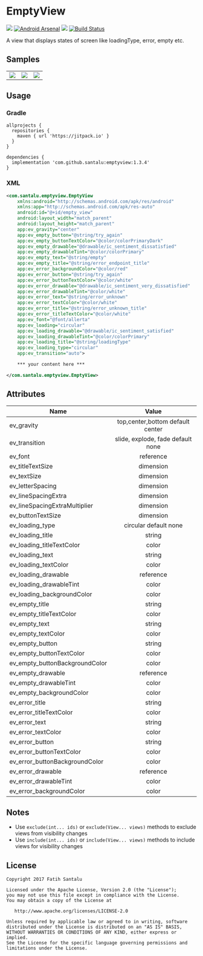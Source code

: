 # EmptyView

[![](https://jitpack.io/v/santalu/emptyview.svg)](https://jitpack.io/#santalu/emptyview) [![Android Arsenal](https://img.shields.io/badge/Android%20Arsenal-EmptyView-brightgreen.svg?style=flat)](https://android-arsenal.com/details/1/6039) [![](https://img.shields.io/badge/AndroidWeekly-%23270-blue.svg)](http://androidweekly.net/issues/issue-270) [![Build Status](https://travis-ci.org/santalu/emptyview.svg?branch=master)](https://travis-ci.org/santalu/emptyview)

A view that displays states of screen like loadingType, error, empty etc.

## Samples

<table >
  <tr>
    <td align="left"><img src="https://github.com/santalu/emptyview/blob/master/screens/loadingType.png"/></td>
    <td align="right"><img src="https://github.com/santalu/emptyview/blob/master/screens/error.png"/></td>
     <td align="left"><img src="https://github.com/santalu/emptyview/blob/master/screens/empty.png"/></td>
  </tr>
</table>

## Usage

### Gradle
```
allprojects {
  repositories {
    maven { url 'https://jitpack.io' }
  }
}
```
```
dependencies {
  implementation 'com.github.santalu:emptyview:1.3.4'
}
```

### XML
```xml
<com.santalu.emptyview.EmptyView
    xmlns:android="http://schemas.android.com/apk/res/android"
    xmlns:app="http://schemas.android.com/apk/res-auto"
    android:id="@+id/empty_view"
    android:layout_width="match_parent"
    android:layout_height="match_parent"
    app:ev_gravity="center"
    app:ev_empty_button="@string/try_again"
    app:ev_empty_buttonTextColor="@color/colorPrimaryDark"
    app:ev_empty_drawable="@drawable/ic_sentiment_dissatisfied"
    app:ev_empty_drawableTint="@color/colorPrimary"
    app:ev_empty_text="@string/empty"
    app:ev_empty_title="@string/error_endpoint_title"
    app:ev_error_backgroundColor="@color/red"
    app:ev_error_button="@string/try_again"
    app:ev_error_buttonTextColor="@color/white"
    app:ev_error_drawable="@drawable/ic_sentiment_very_dissatisfied"
    app:ev_error_drawableTint="@color/white"
    app:ev_error_text="@string/error_unknown"
    app:ev_error_textColor="@color/white"
    app:ev_error_title="@string/error_unknown_title"
    app:ev_error_titleTextColor="@color/white"
    app:ev_font="@font/allerta"
    app:ev_loading="circular"
    app:ev_loading_drawable="@drawable/ic_sentiment_satisfied"
    app:ev_loading_drawableTint="@color/colorPrimary"
    app:ev_loading_title="@string/loadingType"
    app:ev_loading_type="circular"                             
    app:ev_transition="auto">

    *** your content here ***

</com.santalu.emptyview.EmptyView>
```

## Attributes

| Name        |  Value  |
| ------------- |:-------------:|
| ev_gravity | top,center,bottom default center |
| ev_transition | slide, explode, fade default none |
| ev_font | reference |
| ev_titleTextSize | dimension |
| ev_textSize | dimension |
| ev_letterSpacing | dimension |
| ev_lineSpacingExtra | dimension |
| ev_lineSpacingExtraMultiplier | dimension |
| ev_buttonTextSize | dimension |
| ev_loading_type | circular default none |
| ev_loading_title | string |
| ev_loading_titleTextColor | color |
| ev_loading_text | string |
| ev_loading_textColor | color |
| ev_loading_drawable | reference |
| ev_loading_drawableTint | color |
| ev_loading_backgroundColor | color |
| ev_empty_title | string |
| ev_empty_titleTextColor | color |
| ev_empty_text | string |
| ev_empty_textColor | color |
| ev_empty_button | string |
| ev_empty_buttonTextColor | color |
| ev_empty_buttonBackgroundColor | color |
| ev_empty_drawable | reference |
| ev_empty_drawableTint | color |
| ev_empty_backgroundColor | color |
| ev_error_title | string |
| ev_error_titleTextColor | color |
| ev_error_text | string |
| ev_error_textColor | color |
| ev_error_button | string |
| ev_error_buttonTextColor | color |
| ev_error_buttonBackgroundColor | color |
| ev_error_drawable | reference |
| ev_error_drawableTint | color |
| ev_error_backgroundColor | color |

## Notes

* Use `exclude(int... ids)` or `exclude(View... views)` methods to exclude views from visibility changes
* Use `include(int... ids)` or `include(View... views)` methods to include views for visibility changes

## License
```
Copyright 2017 Fatih Santalu

Licensed under the Apache License, Version 2.0 (the "License");
you may not use this file except in compliance with the License.
You may obtain a copy of the License at

   http://www.apache.org/licenses/LICENSE-2.0

Unless required by applicable law or agreed to in writing, software
distributed under the License is distributed on an "AS IS" BASIS,
WITHOUT WARRANTIES OR CONDITIONS OF ANY KIND, either express or implied.
See the License for the specific language governing permissions and
limitations under the License.
```

